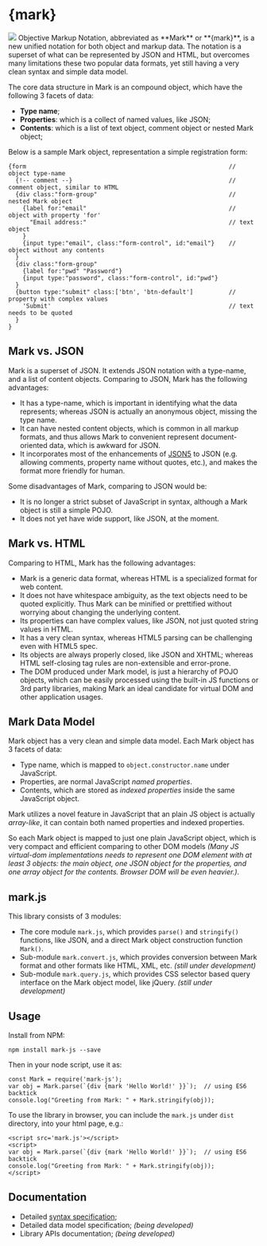 # {mark}
<img src='https://api.travis-ci.org/henry-luo/mark.svg?branch=master'>
Objective Markup Notation, abbreviated as **Mark** or **{mark}**, is a new unified notation for both object and markup data. The notation is a superset of what can be represented by JSON and HTML, but overcomes many limitations these two popular data formats, yet still having a very clean syntax and simple data model.

The core data structure in Mark is an compound object, which have the following 3 facets of data:

- **Type name**;
- **Properties**: which is a collect of named values, like JSON;
- **Contents**: which is a list of text object, comment object or nested Mark object;

Below is a sample Mark object, representation a simple registration form:

```
{form                                                         // object type-name
  {!-- comment --}                                            // comment object, similar to HTML
  {div class:"form-group"                                     // nested Mark object
    {label for:"email"                                        // object with property 'for'
      "Email address:"                                        // text object
    }
    {input type:"email", class:"form-control", id:"email"}    // object without any contents
  }
  {div class:"form-group"
    {label for:"pwd" "Password"}
    {input type:"password", class:"form-control", id:"pwd"}
  }
  {button type:"submit" class:['btn', 'btn-default']          // property with complex values
  	'Submit'                                                  // text needs to be quoted
  }
}
```

## Mark vs. JSON

Mark is a superset of JSON. It extends JSON notation with a type-name, and a list of content objects. Comparing to JSON, Mark has the following advantages:

- It has a type-name, which is important in identifying what the data represents; whereas JSON is actually an anonymous object, missing the type name.
- It can have nested content objects, which is common in all markup formats, and thus allows Mark to convenient represent document-oriented data, which is awkward for JSON.
- It incorporates most of the enhancements of [JSON5](http://json5.org/) to JSON (e.g. allowing comments, property name without quotes, etc.), and makes the format more friendly for human.

Some disadvantages of Mark, comparing to JSON would be:

- It is no longer a strict subset of JavaScript in syntax, although a Mark object is still a simple POJO.
- It does not yet have wide support, like JSON, at the moment.

## Mark vs. HTML

Comparing to HTML, Mark has the following advantages:

- Mark is a generic data format, whereas HTML is a specialized format for web content.
- It does not have whitespace ambiguity, as the text objects need to be quoted explicitly. Thus Mark can be minified or prettified without worrying about changing the underlying content.
- Its properties can have complex values, like JSON, not just quoted string values in HTML.
- It has a very clean syntax, whereas HTML5 parsing can be challenging even with HTML5 spec.
- Its objects are always properly closed, like JSON and XHTML; whereas HTML self-closing tag rules are non-extensible and error-prone.
- The DOM produced under Mark model, is just a hierarchy of POJO objects, which can be easily processed using the built-in JS functions or 3rd party libraries, making Mark an ideal candidate for virtual DOM and other application usages.

## Mark Data Model

Mark object has a very clean and simple data model. Each Mark object has 3 facets of data:

- Type name, which is mapped to `object.constructor.name` under JavaScript.
- Properties, are normal JavaScript *named properties*.
- Contents, which are stored as *indexed properties* inside the same JavaScript object.

Mark utilizes a novel feature in JavaScript that an plain JS object is actually *array-like*, it can contain both named properties and indexed properties.

So each Mark object is mapped to just one plain JavaScript object, which is very compact and efficient comparing to other DOM models *(Many JS virtual-dom implementations needs to represent one DOM element with at least 3 objects: the main object, one JSON object for the properties, and one array object for the contents. Browser DOM will be even heavier.)*.

## mark.js

This library consists of 3 modules:

- The core module `mark.js`, which provides `parse()` and `stringify()` functions, like JSON, and a direct Mark object construction function `Mark()`.
- Sub-module `mark.convert.js`, which provides conversion between Mark format and other formats like HTML, XML, etc. *(still under development)*
- Sub-module `mark.query.js`, which provides CSS selector based query interface on the Mark object model, like jQuery. *(still under development)*

## Usage

Install from NPM:

```
npm install mark-js --save
```

Then in your node script, use it as:

```
const Mark = require('mark-js');
var obj = Mark.parse(`{div {mark 'Hello World!' }}`);  // using ES6 backtick
console.log("Greeting from Mark: " + Mark.stringify(obj));
```

To use the library in browser, you can include the `mark.js` under `dist` directory, into your html page, e.g.:

```
<script src='mark.js'></script>
<script>
var obj = Mark.parse(`{div {mark 'Hello World!' }}`);  // using ES6 backtick
console.log("Greeting from Mark: " + Mark.stringify(obj));
</script>
```

## Documentation

- Detailed [syntax specification](docs/mark-syntax.md);
- Detailed data model specification; *(being developed)*
- Library APIs documentation; *(being developed)*

